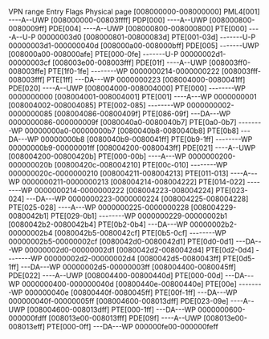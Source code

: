 VPN range             Entry         Flags            Physical page
[008000000-008000000] PML4[001]     ----A--UWP
  [008000000-00803ffff]  PDP[000]     ----A--UWP
    [008000800-0080009ff]  PDE[004]     ----A--UWP
      [008000800-008000800]  PTE[000]     ----A--U-P 00000003d0
      [008000801-00800083d]  PTE[001-03d] -------U-P 00000003d1-000000040d
    [008000a00-008000bff]  PDE[005]     -------UWP
      [008000a00-008000afe]  PTE[000-0fe] -------U-P 00000002d1-00000003cf
    [008003e00-008003fff]  PDE[01f]     ----A--UWP
      [008003ff0-008003ffe]  PTE[1f0-1fe] --------WP 0000000214-0000000222
      [008003fff-008003fff]  PTE[1ff]     ---DA---WP 0000000223
    [008004000-0080041ff]  PDE[020]     ----A--UWP
      [008004000-008004000]  PTE[000]     --------WP 0000000000
      [008004001-008004001]  PTE[001]     ----A---WP 0000000001
      [008004002-008004085]  PTE[002-085] --------WP 0000000002-0000000085
      [008004086-00800409f]  PTE[086-09f] ---DA---WP 0000000086-000000009f
      [0080040a0-0080040b7]  PTE[0a0-0b7] --------WP 00000000a0-00000000b7
      [0080040b8-0080040b8]  PTE[0b8]     ---DA---WP 00000000b8
      [0080040b9-0080041ff]  PTE[0b9-1ff] --------WP 00000000b9-00000001ff
    [008004200-0080043ff]  PDE[021]     ----A--UWP
      [008004200-00800420b]  PTE[000-00b] ----A---WP 0000000200-000000020b
      [00800420c-008004210]  PTE[00c-010] --------WP 000000020c-0000000210
      [008004211-008004213]  PTE[011-013] ----A---WP 0000000211-0000000213
      [008004214-008004222]  PTE[014-022] --------WP 0000000214-0000000222
      [008004223-008004224]  PTE[023-024] ---DA---WP 0000000223-0000000224
      [008004225-008004228]  PTE[025-028] ----A---WP 0000000225-0000000228
      [008004229-0080042b1]  PTE[029-0b1] --------WP 0000000229-00000002b1
      [0080042b2-0080042b4]  PTE[0b2-0b4] ---DA---WP 00000002b2-00000002b4
      [0080042b5-0080042cf]  PTE[0b5-0cf] --------WP 00000002b5-00000002cf
      [0080042d0-0080042d1]  PTE[0d0-0d1] ---DA---WP 00000002d0-00000002d1
      [0080042d2-0080042d4]  PTE[0d2-0d4] --------WP 00000002d2-00000002d4
      [0080042d5-0080043ff]  PTE[0d5-1ff] ---DA---WP 00000002d5-00000003ff
    [008004400-0080045ff]  PDE[022]     ----A--UWP
      [008004400-00800440d]  PTE[000-00d] ---DA---WP 0000000400-000000040d
      [00800440e-00800440e]  PTE[00e]     --------WP 000000040e
      [00800440f-0080045ff]  PTE[00f-1ff] ---DA---WP 000000040f-00000005ff
    [008004600-008013dff]  PDE[023-09e] ----A--UWP
      [008004600-008013dff]  PTE[000-1ff] ---DA---WP 0000000600-000000fdff
    [008013e00-008013fff]  PDE[09f]     ----A--UWP
      [008013e00-008013eff]  PTE[000-0ff] ---DA---WP 000000fe00-000000feff